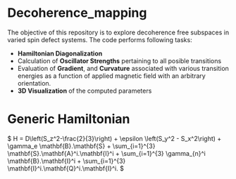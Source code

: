 # Decoherence_mapping
The objective of this repository is to explore decoherence free subspaces in varied spin defect systems. The code performs following tasks:

- **Hamiltonian Diagonalization**
- Calculation of **Oscillator Strengths** pertaining to all posible transitions
- Evaluation of **Gradient**, and **Curvature** associated with various transition energies as a function of applied magnetic field with an arbitrary orientation.
- **3D Visualization** of the computed parameters

# Generic Hamiltonian
$
H = D\left(S_z^2-\frac{2}{3}\right) + \epsilon \left(S_y^2 - S_x^2\right) + \gamma_e  \mathbf{B}.\mathbf{S} + \sum_{i=1}^{3} \mathbf{S}.\mathbf{A}^i.\mathbf{I}^i +  \sum_{i=1}^{3} \gamma_{n}^i \mathbf{B}.\mathbf{I}^i + \sum_{i=1}^{3} \mathbf{I}^i.\mathbf{Q}^i.\mathbf{I}^i.
$

